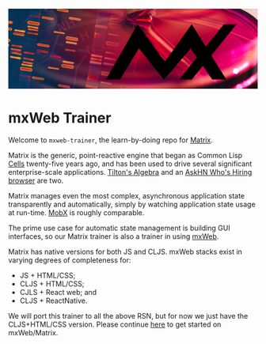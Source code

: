 ![Matrix cell culture](images/mx-banner-red.jpg)

# mxWeb Trainer
Welcome to `mxweb-trainer`, the learn-by-doing repo for [Matrix](https://github.com/kennytilton/matrix).

Matrix is the generic, point-reactive engine that began as Common Lisp [Cells](https://github.com/kennytilton/cells) twenty-five years ago, and has been used to drive several significant enterprise-scale applications. [Tilton's Algebra](http://tiltonsalgebra.com/#) and an [AskHN Who's Hiring browser](https://kennytilton.github.io/whoishiring/) are two.

Matrix manages even the most complex, asynchronous application state transparently and automatically, simply by watching application state usage at run-time. [MobX](https://mobx.js.org/README.html) is roughly comparable.

The prime use case for automatic state management is building GUI interfaces, so our Matrix trainer is also a trainer in using [mxWeb](https://github.com/kennytilton/matrix/tree/main/cljs/mxweb).

Matrix has native versions for both JS and CLJS. mxWeb stacks exist in varying degrees of completeness for:
* JS + HTML/CSS;
* CLJS + HTML/CSS;
* CJLS + React web; and
* CLJS + ReactNative.

We will port this trainer to all the above RSN, but for now we just have the CLJS+HTML/CSS version. Please continue [here](https://github.com/kennytilton/mxweb-trainer/wiki) to get started on mxWeb/Matrix.
